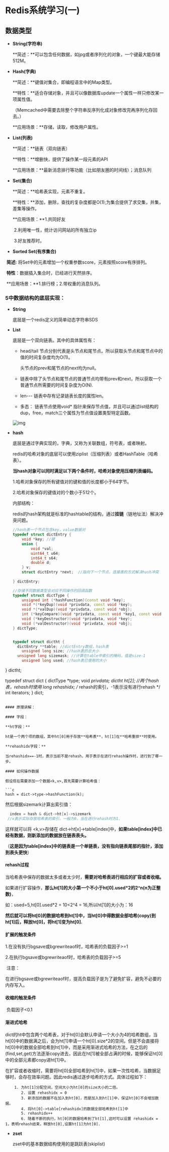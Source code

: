 # Redis系统学习(一)

## 数据类型

- **String(字符串)**

   **简述：**可以包含任何数据，如jpg或者序列化的对象，一个键最大能存储512M。

- **Hash(字典)**

   **简述：**键值对集合，即编程语言中的Map类型。

   **特性：**适合存储对象，并且可以像数据库update一个属性一样只修改某一项属性值。

  ​            （Memcached中需要去除整个字符串反序列化成对象修改完再序列化存回去。）

   **应用场景：**存储，读取，修改用户属性。

- **List(列表)**

   **简述：**链表（双向链表）

   **特性：**增删快，提供了操作某一段元素的API

   **应用场景：**最新消息排行等功能（比如朋友圈的时间线）；消息队列

- **Set(集合)**

   **简述：**哈希表实现，元素不重复。

   **特性：**添加，删除，查找的复杂度都是O(1);为集合提供了求交集，并集，差集等操作。

   **应用场景：**1.共同好友 

  ​                    2.利用唯一性，统计访问网站的所有独立ip 

  ​                    3.好友推荐时。

  

- **Sorted Set(有序集合)**

​       **简述:**  将Set中的元素增加一个权重参数score，元素按照score有序排列。

​       **特性**：数据插入集合时，已经进行天然排序。

​       **应用场景：**1.排行榜；2.带权重的消息队列。

### 5中数据结构的底层实现：

- **String**

   底层是一个redis定义的简单动态字符串SDS

- **List**

  底层是一个双向链表。其中的具体属性有：

  - head/tail 节点分别代表是头节点和尾节点。所以获取头节点和尾节点中的值的时间复杂度均为O(1)。

    头节点的prev和尾节点的next均为null。

  - 链表中除了头节点和尾节点的普通节点均带有prev和next，所以获取一个普通节点所需要的时间复杂度为O(N).

  - len--- 链表中存有记录链表长度的属性len。

  - 多态： 链表节点使用void* 指针来保存节点值，并且可以通过list结构的dup，free，match三个属性为节点值设置类型特定函数。

  ![img](https://upload-images.jianshu.io/upload_images/9613667-0fd0a58ec798191f.png?imageMogr2/auto-orient/strip|imageView2/2/format/webp)

- **hash**

  底层是通过字典实现的，字典，又称为关联数组，符号表，或者映射。

  redis的哈希对象的底层可以使用ziplist（压缩列表）或者HashTable（哈希表）。

  **当hash对象可以同时满足以下两个条件时，哈希对象使用压缩列表编码。**
  
    1.哈希对象保存的所有键值对的键和值的长度都小于64字节。
  
    2.哈希对象保存的键值对的个数小于512个。
  
  
  
  内部结构：
  
    redis的hash架构就是标准的hashtable的结构，通过**挂链**（链地址法）解决冲突问题。
  
  ```c++
  //hash表一个节点包含key，value数据对
  typedef struct dictEntry {
      void *key; //键
      union {
          void *val;
          uint64_t u64;
          int64_t s64;
          double d;
      } v;
      struct dictEntry *next;  //指向下一个节点，连接表的方式解决hash冲突
     
  } dictEntry;
  
  //存储不同数据类型会对应不同操作的回调函数
  typedef struct dictType {
      unsigned int (*hashFunction)(const void *key);
      void *(*keyDup)(void *privdata, const void *key);
      void *(*valDup)(void *privdata, const void *obj);
      int (*keyCompare)(void *privdata, const void *key1, const void *key2);
      void (*keyDestructor)(void *privdata, void *key);
      void (*valDestructor)(void *privdata, void *obj);
  } dictType;
  
  
  typedef struct dictht {
    dictEntry **table; //dictEntry数组，hash表
      unsigned long size; //hash表的总大小
    unsigned long sizemask; //计算在table中索引的掩码，值是size-1
      unsigned long used; //hash表已使用的大小
} dictht;
  
typedef struct dict {
      dictType *type;
    void *privdata;
      dictht ht[2];  //两个hash表，rehash时使用
    long rehashidx; /* rehash的索引，-1表示没有进行rehash */
      int iterators; 
} dict;
  ```

  #### 原理讲解：

  #### 字段：
  
  **ht字段：**

  ht是一个两个项的数组，其中ht[0]用于存放**哈希表**，ht[1]在**哈希重排**时使用。

  **rehashidx字段：**
  
  当rehashidx==-1时，表示当前不是rehash，用于表示在进行rehash操作时，进行到了哪一步。
  
#### 如何操作数据
  
假设现在需要添加一个数据<k,v>,首先需要计算哈希值：
  
```c
  hash = dict->type->hashFunction(k);
```
  
然后根据sizemark计算出索引值：
  
```c
  index = hash & dict->ht[x]->sizemark
 //x表示实际存放哈希表的索引，一般为0，当在进行rehash时为1.
  ```

  这样就可以将 <k,v>存储在 dict->ht[x]->table[index]中，**如果table[index]中已经有数据，则新添加的数据放在链表表头。**

  （**这是因为table[index]中的链表是一个单链表，没有指向链表尾部的指针，添加到表头更快**）

  #### rehash过程
  
  当哈希表中保存的数据太多或者太少时，**需要对哈希表进行相应的扩容或者收缩。**
  
  如果进行扩容操作，**那么ht[1]的大小第一个不小于ht[0].used*2的2^n(n为正整数)**，
  
  如：used=5,ht[0].used*2 = 10<2^4 = 16,所以ht[1]的大小为：16
  
  **然后就可以将ht[0]的数据哈希到ht[1]中，当ht[0]中得数据全部哈希(copy)到 ht[1]后，释放ht[0]，将ht[1]变为ht[0].**
  
  #### 扩展的触发条件
  
  1.在没有执行bgsave或bgrewriteaof时，哈希表的负载因子>=1
  
  2.在执行bgsave或bgrewriteaof时，哈希表的负载因子>=5

​      注意：

​       在进行bgsave或bgrewriteaof时，提高负载因子是为了避免扩容，避免不必要的内存写入。

####      收缩的触发条件

​        负载因子<0.1

####       渐进式哈希

​      dict的ht中包含两个哈希表，对于ht[0]会默认申请一个大小为4的哈希数组，当ht[0]中的数据满之后，会为ht[1]申请一个ht[0].size*2的空间，但是不会直接将ht[0]中的数据全部哈希到ht[1]中，而是采用渐进式哈希的方法，在之后的(find,set,get)方法逐渐copy进去，因此在ht[1]被全部占满的时候，能够保证ht[0]中的全部元素都copy进ht[1]中。

​         在扩容或者收缩时，需要将ht[0]全部哈希到ht[1]中，如果一次性哈希，当数据足够时，会存在效率问题。因此redis通过逐步哈希的方式。具体过程如下：

        1. 为ht[1]分配空间，空间大小为ht[0]的size大小的二倍。
           2. 设置 rehashidx = 0
           3. 新添加的数据不在加入到ht[0]，而是加入到ht[1]中，保证ht[0]不会增加数据。
           4. 将ht[0]->table[rehashidx]的数据全部哈希到ht[1]中
           5. rehashidx++
           6. 随着不断的执行，ht[0]的数据哈希到了ht[1],这时可以设置 rehashidx = 1，表明rehash结束，释放ht[0],设置ht[1]为ht[0].

- **zset**

  zset中的基本数据结构使用的是跳跃表(skiplist)

  